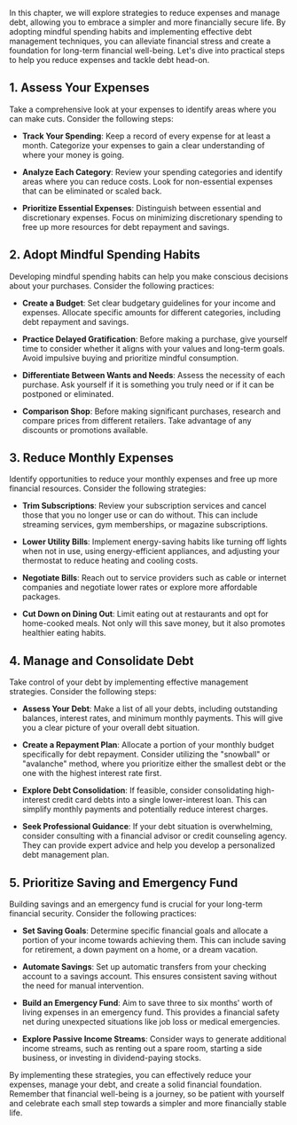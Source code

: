 
In this chapter, we will explore strategies to reduce expenses and manage debt, allowing you to embrace a simpler and more financially secure life. By adopting mindful spending habits and implementing effective debt management techniques, you can alleviate financial stress and create a foundation for long-term financial well-being. Let's dive into practical steps to help you reduce expenses and tackle debt head-on.

**1. Assess Your Expenses**
---------------------------

Take a comprehensive look at your expenses to identify areas where you can make cuts. Consider the following steps:

* **Track Your Spending**: Keep a record of every expense for at least a month. Categorize your expenses to gain a clear understanding of where your money is going.

* **Analyze Each Category**: Review your spending categories and identify areas where you can reduce costs. Look for non-essential expenses that can be eliminated or scaled back.

* **Prioritize Essential Expenses**: Distinguish between essential and discretionary expenses. Focus on minimizing discretionary spending to free up more resources for debt repayment and savings.

**2. Adopt Mindful Spending Habits**
------------------------------------

Developing mindful spending habits can help you make conscious decisions about your purchases. Consider the following practices:

* **Create a Budget**: Set clear budgetary guidelines for your income and expenses. Allocate specific amounts for different categories, including debt repayment and savings.

* **Practice Delayed Gratification**: Before making a purchase, give yourself time to consider whether it aligns with your values and long-term goals. Avoid impulsive buying and prioritize mindful consumption.

* **Differentiate Between Wants and Needs**: Assess the necessity of each purchase. Ask yourself if it is something you truly need or if it can be postponed or eliminated.

* **Comparison Shop**: Before making significant purchases, research and compare prices from different retailers. Take advantage of any discounts or promotions available.

**3. Reduce Monthly Expenses**
------------------------------

Identify opportunities to reduce your monthly expenses and free up more financial resources. Consider the following strategies:

* **Trim Subscriptions**: Review your subscription services and cancel those that you no longer use or can do without. This can include streaming services, gym memberships, or magazine subscriptions.

* **Lower Utility Bills**: Implement energy-saving habits like turning off lights when not in use, using energy-efficient appliances, and adjusting your thermostat to reduce heating and cooling costs.

* **Negotiate Bills**: Reach out to service providers such as cable or internet companies and negotiate lower rates or explore more affordable packages.

* **Cut Down on Dining Out**: Limit eating out at restaurants and opt for home-cooked meals. Not only will this save money, but it also promotes healthier eating habits.

**4. Manage and Consolidate Debt**
----------------------------------

Take control of your debt by implementing effective management strategies. Consider the following steps:

* **Assess Your Debt**: Make a list of all your debts, including outstanding balances, interest rates, and minimum monthly payments. This will give you a clear picture of your overall debt situation.

* **Create a Repayment Plan**: Allocate a portion of your monthly budget specifically for debt repayment. Consider utilizing the "snowball" or "avalanche" method, where you prioritize either the smallest debt or the one with the highest interest rate first.

* **Explore Debt Consolidation**: If feasible, consider consolidating high-interest credit card debts into a single lower-interest loan. This can simplify monthly payments and potentially reduce interest charges.

* **Seek Professional Guidance**: If your debt situation is overwhelming, consider consulting with a financial advisor or credit counseling agency. They can provide expert advice and help you develop a personalized debt management plan.

**5. Prioritize Saving and Emergency Fund**
-------------------------------------------

Building savings and an emergency fund is crucial for your long-term financial security. Consider the following practices:

* **Set Saving Goals**: Determine specific financial goals and allocate a portion of your income towards achieving them. This can include saving for retirement, a down payment on a home, or a dream vacation.

* **Automate Savings**: Set up automatic transfers from your checking account to a savings account. This ensures consistent saving without the need for manual intervention.

* **Build an Emergency Fund**: Aim to save three to six months' worth of living expenses in an emergency fund. This provides a financial safety net during unexpected situations like job loss or medical emergencies.

* **Explore Passive Income Streams**: Consider ways to generate additional income streams, such as renting out a spare room, starting a side business, or investing in dividend-paying stocks.

By implementing these strategies, you can effectively reduce your expenses, manage your debt, and create a solid financial foundation. Remember that financial well-being is a journey, so be patient with yourself and celebrate each small step towards a simpler and more financially stable life.
